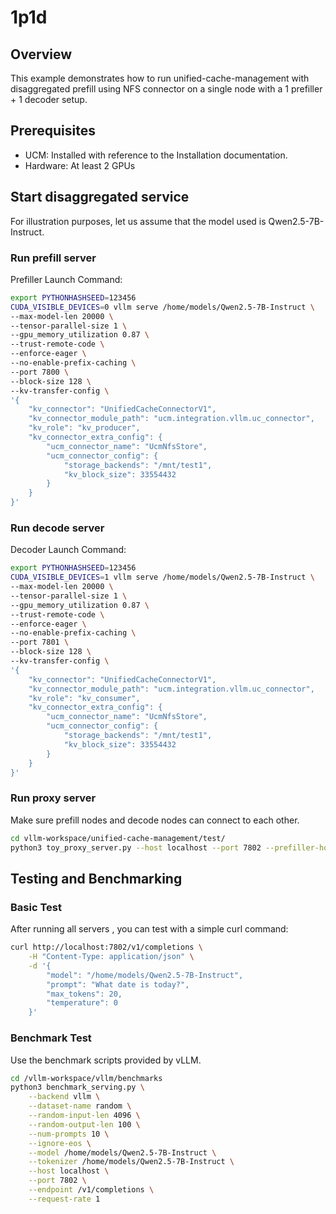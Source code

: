 # 1p1d

## Overview
This example demonstrates how to run unified-cache-management with disaggregated prefill using NFS connector on a single node with a 1 prefiller + 1 decoder setup.

## Prerequisites
- UCM: Installed with reference to the Installation documentation.
- Hardware: At least 2 GPUs

## Start disaggregated service
For illustration purposes, let us assume that the model used is Qwen2.5-7B-Instruct.

### Run prefill server
Prefiller Launch Command:
```bash
export PYTHONHASHSEED=123456
CUDA_VISIBLE_DEVICES=0 vllm serve /home/models/Qwen2.5-7B-Instruct \
--max-model-len 20000 \
--tensor-parallel-size 1 \
--gpu_memory_utilization 0.87 \
--trust-remote-code \
--enforce-eager \
--no-enable-prefix-caching \
--port 7800 \
--block-size 128 \
--kv-transfer-config \
'{
    "kv_connector": "UnifiedCacheConnectorV1",
    "kv_connector_module_path": "ucm.integration.vllm.uc_connector",
    "kv_role": "kv_producer",
    "kv_connector_extra_config": {
        "ucm_connector_name": "UcmNfsStore",
        "ucm_connector_config": {
            "storage_backends": "/mnt/test1",
            "kv_block_size": 33554432
        }
    }
}'
```

### Run decode server
Decoder Launch Command:
```bash
export PYTHONHASHSEED=123456
CUDA_VISIBLE_DEVICES=1 vllm serve /home/models/Qwen2.5-7B-Instruct \
--max-model-len 20000 \
--tensor-parallel-size 1 \
--gpu_memory_utilization 0.87 \
--trust-remote-code \
--enforce-eager \
--no-enable-prefix-caching \
--port 7801 \
--block-size 128 \
--kv-transfer-config \
'{
    "kv_connector": "UnifiedCacheConnectorV1",
    "kv_connector_module_path": "ucm.integration.vllm.uc_connector",
    "kv_role": "kv_consumer",
    "kv_connector_extra_config": {
        "ucm_connector_name": "UcmNfsStore",
        "ucm_connector_config": {
            "storage_backends": "/mnt/test1",
            "kv_block_size": 33554432
        }
    }
}'
```
### Run proxy server
Make sure prefill nodes and decode nodes can connect to each other.
```bash
cd vllm-workspace/unified-cache-management/test/
python3 toy_proxy_server.py --host localhost --port 7802 --prefiller-host <prefill-node-ip> --prefiller-port 7800 --decoder-host <decode-node-ip> --decoder-port 7801
```

## Testing and Benchmarking
### Basic Test
After running all servers , you can test with a simple curl command:
```bash
curl http://localhost:7802/v1/completions \
    -H "Content-Type: application/json" \
    -d '{
        "model": "/home/models/Qwen2.5-7B-Instruct",
        "prompt": "What date is today?",
        "max_tokens": 20,
        "temperature": 0
    }'
```
### Benchmark Test
Use the benchmark scripts provided by vLLM.
```bash
cd /vllm-workspace/vllm/benchmarks
python3 benchmark_serving.py \
    --backend vllm \
    --dataset-name random \
    --random-input-len 4096 \
    --random-output-len 100 \
    --num-prompts 10 \
    --ignore-eos \
    --model /home/models/Qwen2.5-7B-Instruct \
    --tokenizer /home/models/Qwen2.5-7B-Instruct \
    --host localhost \
    --port 7802 \
    --endpoint /v1/completions \
    --request-rate 1
```
